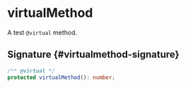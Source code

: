 # virtualMethod

A test `@virtual` method.

## Signature {#virtualmethod-signature}

```typescript
/** @virtual */
protected virtualMethod(): number;
```